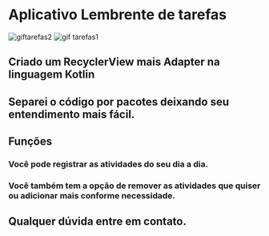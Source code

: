 # Aplicativo Lembrente de tarefas
![giftarefas2](https://user-images.githubusercontent.com/92765775/150978414-2b543f5c-652a-4ab7-989b-6b98711adea2.gif)
![gif tarefas1](https://user-images.githubusercontent.com/92765775/150978423-5499138c-04e4-48ea-8ee6-0dc62d69098b.gif)

## Criado um RecyclerView mais Adapter na linguagem Kotlin
## Separei o código por pacotes deixando seu entendimento mais fácil.

## Funções
### Você pode registrar as atividades do seu dia a dia.
### Você também tem a opção de remover as atividades que quiser ou adicionar mais conforme necessidade.

## Qualquer dúvida entre em contato.
